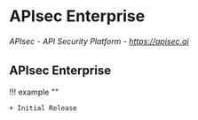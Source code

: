 # APIsec Enterprise

###### APIsec - API Security Platform - https://apisec.ai


## APIsec Enterprise

!!! example ""



	+ Initial Release


